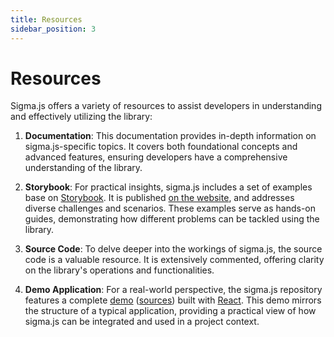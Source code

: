 ```yaml
---
title: Resources
sidebar_position: 3
---
```


# Resources

Sigma.js offers a variety of resources to assist developers in understanding and effectively utilizing the library:

1. **Documentation**: This documentation provides in-depth information on sigma.js-specific topics. It covers both foundational concepts and advanced features, ensuring developers have a comprehensive understanding of the library.

2. **Storybook**: For practical insights, sigma.js includes a set of examples base on [Storybook](https://storybook.js.org/). It is published [on the website](https://sigmajs.org/storybook), and addresses diverse challenges and scenarios. These examples serve as hands-on guides, demonstrating how different problems can be tackled using the library.

3. **Source Code**: To delve deeper into the workings of sigma.js, the source code is a valuable resource. It is extensively commented, offering clarity on the library's operations and functionalities.

4. **Demo Application**: For a real-world perspective, the sigma.js repository features a complete [demo](https://www.sigmajs.org/demo/index.html) ([sources](https://github.com/jacomyal/sigma.js/tree/main/demo)) built with [React](https://react.dev/). This demo mirrors the structure of a typical application, providing a practical view of how sigma.js can be integrated and used in a project context.
